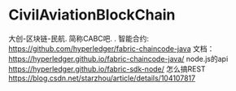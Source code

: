# CivilAviationBlockChain
大创-区块链-民航.
简称CABC吧.
.
智能合约:
https://github.com/hyperledger/fabric-chaincode-java
文档：
https://hyperledger.github.io/fabric-chaincode-java/
node.js的api
https://hyperledger.github.io/fabric-sdk-node/
怎么搞REST
https://blog.csdn.net/starzhou/article/details/104107817
